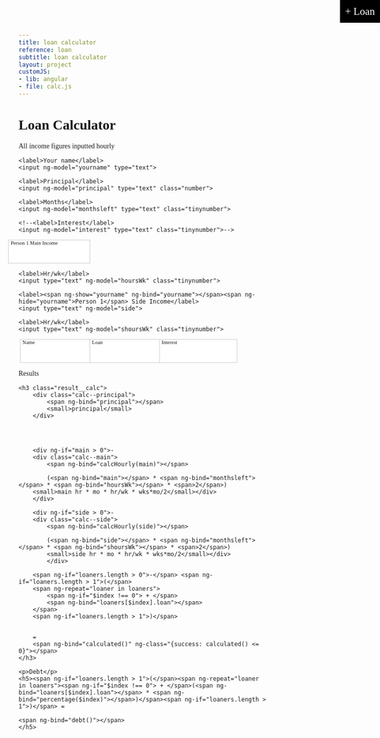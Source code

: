 ```yaml
---
title: loan calculator
reference: loan
subtitle: loan calculator
layout: project
customJS:
- lib: angular
- file: calc.js
---
```


<style>
@import url(http://fonts.googleapis.com/css?family=Cutive+Mono);

body {
	font-family: "Cutive Mono";
}
.project {
	width: 95%;
	margin: auto;
	font-size: 150%;
	position: relative;
}
input {
	border: 1px solid #ccc;
	padding: 0.75em 0.5em 0.25em;
	font: 1.5em "Cutive Mono";
	width: 33%;
	margin-top: -1px;
}
div input {
	margin-left: -1em;
}
input:focus {
	outline: none;
	border-color: black;
}
label {
	position: absolute;
	margin-left: -1rem;
	font-size: 75%;
}
.number {
	width: 5em;
}
.tinynumber {
	width: 3em;
}
.loan__adder {
	font: 1.5em "Cutive Mono";
	background-color: black;
	color: white;
	border: none;
	padding: 0.5em;
	display: inline-block;
	position: absolute;
	top: 0;
	right: 0;
}
.success {
	color: #94e515;
}
.result__calc {
	padding: 1em 0;
}
.result__calc div {
	display: inline-block;
}
.result__calc div[class^='calc--'] {
	position: relative;
}
.result__calc small {
	position: absolute;
	font-size: 40%;
	color: #ccc;
	width: 100%;
	border-top: 1px solid #ccc;
	text-transform: uppercase;
	text-align: center;
}
</style>

<!--
#Shit to worry about re: loans

* Money earned
* Money cost in taxes
* Money cost of living
* Money able to loan
-->

<div ng-app>
<div ng-controller="Calculator">
	
	
	
<h1 class="title">Loan Calculator</h1>

<p>All income figures inputted hourly</p>


<div class="initial__settings">
	
	<label>Your name</label>
	<input ng-model="yourname" type="text">

	<label>Principal</label>
	<input ng-model="principal" type="text" class="number">
	
	<label>Months</label>
	<input ng-model="monthsleft" type="text" class="tinynumber">
	
	<!--<label>Interest</label>
	<input ng-model="interest" type="text" class="tinynumber">-->
	
</div>

<div class="initial__income">
	<label><span ng-show="yourname" ng-bind="yourname"></span><span ng-hide="yourname">Person 1</span> Main Income</label>
	<input type="text" ng-model="main">
	
	<label>Hr/wk</label>
	<input type="text" ng-model="hoursWk" class="tinynumber">
	
	<label><span ng-show="yourname" ng-bind="yourname"></span><span ng-hide="yourname">Person 1</span> Side Income</label>
	<input type="text" ng-model="side">
	
	<label>Hr/wk</label>
	<input type="text" ng-model="shoursWk" class="tinynumber">
</div>

<button ng-click="addNewLoaner()" class="loan__adder">+ Loan</button>

<ul>
	<li ng-repeat="loaner in loaners">
		<label>Name</label>
		<input type="text" ng-model="loaners[$index].name">
		<label><span ng-bind="loaners[$index].name"></span> Loan</label>
		<input type="text" ng-model="loaners[$index].loan">
		<label><span ng-bind="loaners[$index].name"></span> Interest</label>
		<input type="text" ng-model="loaners[$index].interest">
	</li>
</ul>

<div class="results">
	<p>Results</p>
	
	<h3 class="result__calc">
		<div class="calc--principal">
			<span ng-bind="principal"></span> 
			<small>principal</small>
		</div>
		
		
		
		
		<div ng-if="main > 0">- 
		<div class="calc--main">
			<span ng-bind="calcHourly(main)"></span>
			
			(<span ng-bind="main"></span> * <span ng-bind="monthsleft"></span> * <span ng-bind="hoursWk"></span> * <span>2</span>)
		<small>main hr * mo * hr/wk * wks*mo/2</small></div>
		</div>
		
		<div ng-if="side > 0">-
		<div class="calc--side">
			<span ng-bind="calcHourly(side)"></span>
			
			(<span ng-bind="side"></span> * <span ng-bind="monthsleft"></span> * <span ng-bind="shoursWk"></span> * <span>2</span>)
			<small>side hr * mo * hr/wk * wks*mo/2</small></div>
			</div>
		
		<span ng-if="loaners.length > 0">-</span> <span ng-if="loaners.length > 1">(</span>
		<span ng-repeat="loaner in loaners">
			<span ng-if="$index !== 0"> + </span>
			<span ng-bind="loaners[$index].loan"></span>
		</span>
		<span ng-if="loaners.length > 1">)</span>
		
		
		= 
		<span ng-bind="calculated()" ng-class="{success: calculated() <= 0}"></span>
	</h3>
	
	<p>Debt</p>
	<h5><span ng-if="loaners.length > 1">(</span><span ng-repeat="loaner in loaners"><span ng-if="$index !== 0"> + </span>(<span ng-bind="loaners[$index].loan"></span> * <span ng-bind="percentage($index)"></span>)</span><span ng-if="loaners.length > 1">)</span> = 
	
	<span ng-bind="debt()"></span>
	</h5>
	
</div>

</div>
</div>
